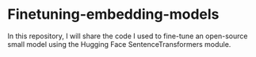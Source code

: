 # Finetuning-embedding-models
In this repository, I will share the code I used to fine-tune an open-source small model using the Hugging Face SentenceTransformers module.
